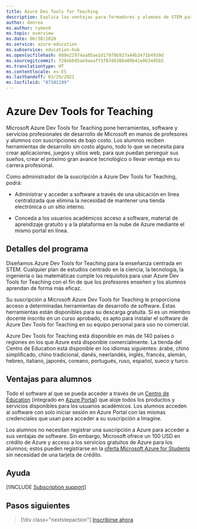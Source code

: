 ```yaml
---
title: Azure Dev Tools for Teaching
description: Explica las ventajas para formadores y alumnos de STEM para el programa Azure Dev Tools for Teaching.
author: denrea
ms.author: rymend
ms.topic: overview
ms.date: 06/30/2020
ms.service: azure-education
ms.subservice: education-hub
ms.openlocfilehash: 680e22974aa85ae2d179f0b927a44b3471b4939d
ms.sourcegitcommit: f28ebb95ae9aaaff3f87d8388a09b41e0b3445b5
ms.translationtype: HT
ms.contentlocale: es-ES
ms.lasthandoff: 03/29/2021
ms.locfileid: "87101199"
---
```

# <a name="what-is-azure-dev-tools-for-teaching"></a>Azure Dev Tools for Teaching

Microsoft Azure Dev Tools for Teaching pone herramientas, software y servicios profesionales de desarrollo de Microsoft en manos de profesores y alumnos con suscripciones de bajo costo. Los alumnos reciben herramientas de desarrollo sin costo alguno, todo lo que se necesita para crear aplicaciones, juegos y sitios web, para que puedan perseguir sus sueños, crear el próximo gran avance tecnológico o llevar ventaja en su carrera profesional.

Como administrador de la suscripción a Azure Dev Tools for Teaching, podrá:

- Administrar y acceder a software a través de una ubicación en línea centralizada que elimina la necesidad de mantener una tienda electrónica o un sitio interno.

- Conceda a los usuarios académicos acceso a software, material de aprendizaje gratuito y a la plataforma en la nube de Azure mediante el mismo portal en línea.

## <a name="program-details"></a>Detalles del programa

Diseñamos Azure Dev Tools for Teaching para la enseñanza centrada en STEM. Cualquier plan de estudios centrado en la ciencia, la tecnología, la ingeniería o las matemáticas cumple los requisitos para usar Azure Dev Tools for Teaching con el fin de que los profesores enseñen y los alumnos aprendan de forma más eficaz. 

Su suscripción a Microsoft Azure Dev Tools for Teaching le proporciona acceso a determinadas herramientas de desarrollo de software. Estas herramientas están disponibles para su descarga gratuita. Si es un miembro docente inscrito en un curso aprobado, es apto para instalar el software de Azure Dev Tools for Teaching en su equipo personal para uso no comercial.

Azure Dev Tools for Teaching está disponible en más de 140 países o regiones en los que Azure está disponible comercialmente. La tienda del Centro de Education está disponible en los idiomas siguientes: árabe, chino simplificado, chino tradicional, danés, neerlandés, inglés, francés, alemán, hebreo, italiano, japonés, coreano, portugués, ruso, español, sueco y turco.

## <a name="student-benefits"></a>Ventajas para alumnos

Todo el software al que se pueda acceder a través de un [Centro de Education](https://azureforeducation.microsoft.com/devtools) (integrado en [Azure Portal](https://portal.azure.com/)) que aloje todos los productos y servicios disponibles para los usuarios académicos. Los alumnos acceden al software con solo iniciar sesión en Azure Portal con las mismas credenciales que usan para acceder a su suscripción a Imagine.

Los alumnos no necesitan registrar una suscripción a Azure para acceder a sus ventajas de software. Sin embargo, Microsoft ofrece un 100 USD en crédito de Azure y acceso a los servicios gratuitos de Azure para los alumnos; estos pueden registrarse en la [oferta Microsoft Azure for Students](azure-students-program.md) sin necesidad de una tarjeta de crédito.

## <a name="getting-help"></a>Ayuda

[!INCLUDE [Subscription support](../../../includes/edu-dev-tools-program-support.md)]

## <a name="next-steps"></a>Pasos siguientes

> [!div class="nextstepaction"]
> [Inscribirse ahora](enroll-renew-subscription.md)
